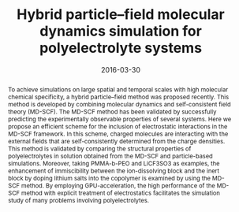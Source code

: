 ---
title: Hybrid particle–field molecular dynamics simulation for polyelectrolyte systems
authors:
- You-Liang Zhu
- Zhong-Yuan Lu
- Giuseppe Milano
- An-Chang Shi
- Zhao-Yan Sun
date: 2016-03-30
doi: 10.1039/C5CP06856H
publish_types: 期刊文章
publication: Physical Chemistry Chemical Physics
publication_short: Phys. Chem. Chem. Phys.
abstract: To achieve simulations on large spatial and temporal scales  with high molecular chemical specificity, a hybrid particle–field method  was proposed recently. This method is developed by combining molecular  dynamics and self-consistent field theory (MD-SCF). The MD-SCF method  has been validated by successfully predicting the experimentally  observable properties of several systems. Here we propose an efficient  scheme for the inclusion of electrostatic interactions in the MD-SCF  framework. In this scheme, charged molecules are interacting with the  external fields that are self-consistently determined from the charge  densities. This method is validated by comparing the structural  properties of polyelectrolytes in solution obtained from the MD-SCF and  particle-based simulations. Moreover, taking PMMA-b-PEO and LiCF3SO3 as  examples, the enhancement of immiscibility between the ion-dissolving  block and the inert block by doping lithium salts into the copolymer is  examined by using the MD-SCF method. By employing GPU-acceleration, the  high performance of the MD-SCF method with explicit treatment of  electrostatics facilitates the simulation study of many problems  involving polyelectrolytes.
url_pdf: https://pubs.rsc.org/en/content/articlelanding/2016/cp/c5cp06856h
---